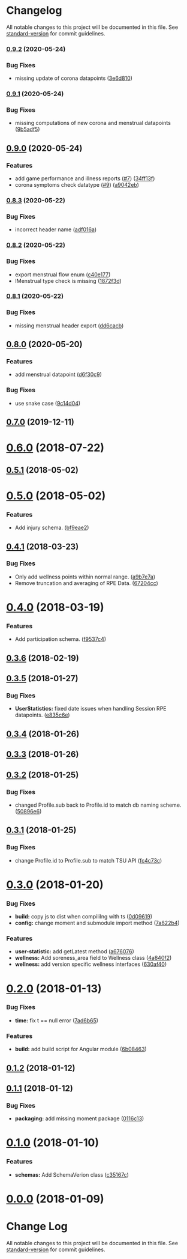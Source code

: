 # Changelog

All notable changes to this project will be documented in this file. See [standard-version](https://github.com/conventional-changelog/standard-version) for commit guidelines.

### [0.9.2](https://github.com/haavardj/pmsys-ts/compare/v0.9.1...v0.9.2) (2020-05-24)


### Bug Fixes

* missing update of corona datapoints ([3e6d810](https://github.com/haavardj/pmsys-ts/commit/3e6d810778569df7685409710ac4da9bf12336e3))

### [0.9.1](https://github.com/haavardj/pmsys-ts/compare/v0.9.0...v0.9.1) (2020-05-24)


### Bug Fixes

* missing computations of new corona and menstrual datapoints ([9b5adf5](https://github.com/haavardj/pmsys-ts/commit/9b5adf53795caba58b068df11391b74666722c04))

## [0.9.0](https://github.com/haavardj/pmsys-ts/compare/v0.8.3...v0.9.0) (2020-05-24)


### Features

* add game performance and illness reports ([#7](https://github.com/haavardj/pmsys-ts/issues/7)) ([34ff13f](https://github.com/haavardj/pmsys-ts/commit/34ff13f0487b098355a507f98ce7e59bed7d4e66))
* corona symptoms check datatype ([#9](https://github.com/haavardj/pmsys-ts/issues/9)) ([a9042eb](https://github.com/haavardj/pmsys-ts/commit/a9042eb000cdd7a6bd483bd629a386e46d567cb8))

### [0.8.3](https://github.com/haavardj/pmsys-ts/compare/v0.8.2...v0.8.3) (2020-05-22)


### Bug Fixes

* incorrect header name ([adf016a](https://github.com/haavardj/pmsys-ts/commit/adf016addfe5e6ed459c4047385955e5a316512f))

### [0.8.2](https://github.com/haavardj/pmsys-ts/compare/v0.8.1...v0.8.2) (2020-05-22)


### Bug Fixes

* export menstrual flow enum ([c40e177](https://github.com/haavardj/pmsys-ts/commit/c40e177f4d07ad863247e75cd42241cd35cd8abc))
* IMenstrual type check is missing ([1872f3d](https://github.com/haavardj/pmsys-ts/commit/1872f3d9dd1d6d7255be4f935819c8d52cfe43b3))

### [0.8.1](https://github.com/haavardj/pmsys-ts/compare/v0.8.0...v0.8.1) (2020-05-22)


### Bug Fixes

* missing menstrual header export ([dd6cacb](https://github.com/haavardj/pmsys-ts/commit/dd6cacb29e1724a3a835f9d3f8b856f37edc808b))

## [0.8.0](https://github.com/haavardj/pmsys-ts/compare/v0.7.0...v0.8.0) (2020-05-20)


### Features

* add menstrual datapoint ([d6f30c9](https://github.com/haavardj/pmsys-ts/commit/d6f30c959c4a09b220077df9d9ac927d70bc2629))


### Bug Fixes

* use snake case ([9c14d04](https://github.com/haavardj/pmsys-ts/commit/9c14d04ea8a0d3c2b0ade7eef8c9ad835dbc499e))

## [0.7.0](https://github.com/haavardj/pmsys-ts/compare/v0.6.0...v0.7.0) (2019-12-11)

<a name="0.6.0"></a>
# [0.6.0](https://github.com/haavardj/pmsys-ts/compare/v0.5.1...v0.6.0) (2018-07-22)



<a name="0.5.1"></a>
## [0.5.1](https://github.com/haavardj/pmsys-ts/compare/v0.5.0...v0.5.1) (2018-05-02)



<a name="0.5.0"></a>
# [0.5.0](https://github.com/haavardj/pmsys-ts/compare/v0.4.1...v0.5.0) (2018-05-02)


### Features

* Add injury schema. ([bf9eae2](https://github.com/haavardj/pmsys-ts/commit/bf9eae2))



<a name="0.4.1"></a>
## [0.4.1](https://github.com/haavardj/pmsys-ts/compare/v0.4.0...v0.4.1) (2018-03-23)


### Bug Fixes

* Only add wellness points within normal range. ([a9b7e7a](https://github.com/haavardj/pmsys-ts/commit/a9b7e7a))
* Remove truncation and averaging of RPE Data. ([67204cc](https://github.com/haavardj/pmsys-ts/commit/67204cc))



<a name="0.4.0"></a>
# [0.4.0](https://github.com/haavardj/pmsys-ts/compare/v0.3.6...v0.4.0) (2018-03-19)


### Features

* Add participation schema. ([f9537c4](https://github.com/haavardj/pmsys-ts/commit/f9537c4))



<a name="0.3.6"></a>
## [0.3.6](https://github.com/haavardj/pmsys-ts/compare/v0.3.5...v0.3.6) (2018-02-19)



<a name="0.3.5"></a>
## [0.3.5](https://github.com/haavardj/pmsys-ts/compare/v0.3.4...v0.3.5) (2018-01-27)


### Bug Fixes

* **UserStatistics:** fixed date issues when handling Session RPE datapoints. ([e835c6e](https://github.com/haavardj/pmsys-ts/commit/e835c6e))



<a name="0.3.4"></a>
## [0.3.4](https://github.com/haavardj/pmsys-ts/compare/v0.3.3...v0.3.4) (2018-01-26)



<a name="0.3.3"></a>
## [0.3.3](https://github.com/haavardj/pmsys-ts/compare/v0.3.2...v0.3.3) (2018-01-26)



<a name="0.3.2"></a>
## [0.3.2](https://github.com/haavardj/pmsys-ts/compare/v0.3.1...v0.3.2) (2018-01-25)


### Bug Fixes

* changed Profile.sub back to Profile.id to match db naming scheme. ([50896e6](https://github.com/haavardj/pmsys-ts/commit/50896e6))



<a name="0.3.1"></a>
## [0.3.1](https://github.com/haavardj/pmsys-ts/compare/v0.3.0...v0.3.1) (2018-01-25)


### Bug Fixes

* change Profile.id to Profile.sub to match TSU API ([fc4c73c](https://github.com/haavardj/pmsys-ts/commit/fc4c73c))



<a name="0.3.0"></a>
# [0.3.0](https://github.com/haavardj/pmsys-ts/compare/v0.2.0...v0.3.0) (2018-01-20)


### Bug Fixes

* **build:** copy js to dist when compililng with ts ([0d09619](https://github.com/haavardj/pmsys-ts/commit/0d09619))
* **config:** change moment and submodule import method ([7a822b4](https://github.com/haavardj/pmsys-ts/commit/7a822b4))


### Features

* **user-statistic:** add getLatest method ([a676076](https://github.com/haavardj/pmsys-ts/commit/a676076))
* **wellness:** Add soreness_area field to Wellness class ([4a840f2](https://github.com/haavardj/pmsys-ts/commit/4a840f2))
* **wellness:** add version specific wellness interfaces ([630af40](https://github.com/haavardj/pmsys-ts/commit/630af40))



<a name="0.2.0"></a>
# [0.2.0](https://github.com/haavardj/pmsys-ts/compare/v0.1.2...v0.2.0) (2018-01-13)


### Bug Fixes

* **time:** fix t == null error ([7ad6b65](https://github.com/haavardj/pmsys-ts/commit/7ad6b65))


### Features

* **build:** add build script for Angular module ([6b08463](https://github.com/haavardj/pmsys-ts/commit/6b08463))



<a name="0.1.2"></a>
## [0.1.2](https://github.com/haavardj/pmsys-ts/compare/v0.1.1...v0.1.2) (2018-01-12)



<a name="0.1.1"></a>
## [0.1.1](https://github.com/haavardj/pmsys-ts/compare/v0.1.0...v0.1.1) (2018-01-12)


### Bug Fixes

* **packaging:** add missing moment package ([0116c13](https://github.com/haavardj/pmsys-ts/commit/0116c13))



<a name="0.1.0"></a>
# [0.1.0](https://github.com/haavardj/pmsys-ts/compare/v0.0.0...v0.1.0) (2018-01-10)


### Features

* **schemas:** Add SchemaVerion class ([c35167c](https://github.com/haavardj/pmsys-ts/commit/c35167c))



<a name="0.0.0"></a>
# [0.0.0](https://github.com/haavardj/pmsys-ts/compare/v0.0.2...v0.0.0) (2018-01-09)



# Change Log

All notable changes to this project will be documented in this file. See [standard-version](https://github.com/conventional-changelog/standard-version) for commit guidelines.
